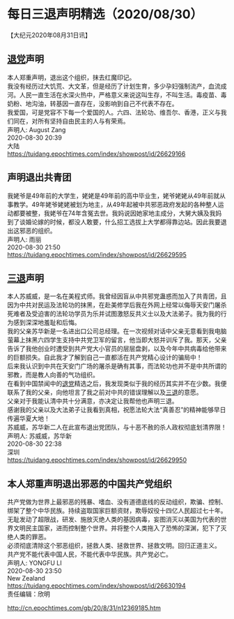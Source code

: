 # 每日三退声明精选（2020/08/30）
  
  
【大纪元2020年08月31日讯】  
## <a href="http://cn.epochtimes.com/gb/tag/%E9%80%80%E5%85%9A.html">退党</a>声明  
本人郑重声明，退出这个组织，抹去红魔印记。  
我没有经历过大饥荒、大文革，但是经历了计划生育，多少孕妇强制流产，血流成河。人民一直生活在水深火热中，严格意义来说这叫生存，不叫生活。毒疫苗、毒奶粉、地沟油，转基因一直存在，没影响到自己不代表不存在。  
我爱国，可是党容不下每一个爱国的人。六四、法轮功、维吾尔、香港，正义与我们同在，对所有坚持自由民主的人与有荣焉。  
声明人: August Zang  
2020-08-30 20:39  
大陆  
https://tuidang.epochtimes.com/index/showpost/id/26629166  
## 声明退出共青团  
我姥爷是49年前的大学生，姥姥是49年前的高中毕业生，姥爷姥姥从49年前就从事教学。49年姥爷姥姥被划为地主，从49年起被中共邪恶政府发起的各种整人运动都要被整，我姥爷在74年含冤去世。我妈说因她家地主成分，大舅大姨及我妈到了谈婚论嫁的时候，都没人敢要，什么招工选拔上大学都得靠边站。因此我要退出这邪恶的组织。  
声明人: 雨丽  
2020-08-30 21:50  
https://tuidang.epochtimes.com/index/showpost/id/26629595  
## <a href="http://cn.epochtimes.com/gb/tag/%E4%B8%89%E9%80%80.html">三退</a>声明  
本人苏威威，是一名在美程式师。我曾经因盲从中共邪党蛊惑而加入了共青团，且因为中共对民运及法轮功的抹黑，在赴美修学后我在外网上经常以侮辱天安门屠杀死难者及受迫害的法轮功学员为乐并试图激怒反共义士以及大法弟子。我为我的行为感到深深地羞耻和后悔。  
我的父亲苏华新是一名进出口公司总经理。在一次视频对话中父亲无意看到我电脑萤幕上抹黑六四学生支持中共党卫军的留言，他当即大怒并训斥了我。那天，父亲告诉了我他创业时遭受到共产党大小官员的层层盘剥，以及今年中共病毒给他带来的巨额损失。自此我才了解到自己一直都活在共产党精心设计的骗局中！  
后来我认识到中共在天安门广场的屠杀是确有其事，而法轮功也并不是中共所谓的邪教，而是教人向善的气功组织。  
在看到中国禁闻中的<a href="http://cn.epochtimes.com/gb/tag/%E9%80%80%E5%85%9A.html">退党</a>精选之后，我发现类似于我的经历其实并不在少数。我便联系了我的父亲，向他坦言了我之前对中共的错误理解以及<a href="http://cn.epochtimes.com/gb/tag/%E4%B8%89%E9%80%80.html">三退</a>的意愿。  
父亲对于我能认清中共十分满意，亦决定让我帮他也声明三退。  
感谢我的父亲以及大法弟子让我看到真相，祝愿法轮大法“真善忍”的精神能够早日传遍华夏大地！  
苏威威，苏华新二人在此宣布退出党团队，与十恶不赦的杀人政权彻底划清界限！  
声明人: 苏威威，苏华新  
2020-08-30 22:38  
深圳  
https://tuidang.epochtimes.com/index/showpost/id/26629950  
## 本人郑重声明退出邪恶的中国共产党组织  
共产党做为世界上最邪恶的残暴、嗜血、没有道德底线的反动组织，欺骗、控制、绑架了整个中华民族。持续盗取国家巨额资财，欺辱奴役十四亿人民超过七十年。  
无耻发动了超限战，研发、施放灭绝人类的基因病毒，妄图消灭以美国为代表的世界文明民主国家，进而控制整个世界。并将整个人类拖入了恐怖的深渊，犯下了灭绝人类的罪恶。  
必须彻底清除这个邪恶组织，拯救人类、拯救世界、拯救文明。回归正道主义。  
共产党不能代表中国人民，不能代表中华民族。共产党必亡。  
声明人: YONGFU LI  
2020-08-30 23:50  
New Zealand  
https://tuidang.epochtimes.com/index/showpost/id/26630194  
责任编辑：欣明  
  
  
  
http://cn.epochtimes.com/gb/20/8/31/n12369185.htm
